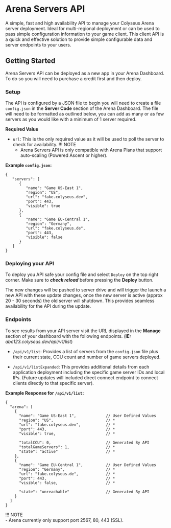 # Arena Servers API 

A simple, fast and high availability API to manage your Colyseus Arena server deployment. Ideal for multi-regional deployment or can be used to pass simple configuration information to your game client. This client API is a quick and effective solution to provide simple configurable data and server endpoints to your users.

## Getting Started
Arena Servers API can be deployed as a new app in your Arena Dashboard. To do so you will need to purchase a credit first and then deploy.

### Setup
The API is configured by a JSON file to begin you will need to create a file `config.json` in the **Server Code** section of the Arena Dashboard. The file will need to be formatted as outlined below, you can add as many or as few servers as you would like with a minimum of 1 server required.

**Required Value**

- `url`: This is the only required value as it will be used to poll the server to check for availability.
!!! NOTE   
    - Arena Servers API is only compatible with Arena Plans that support auto-scaling (Powered Ascent or higher).

**Example `config.json`:**
```
{
   "servers": [
      {
         "name": "Game US-East 1",
         "region": "US",
         "url": "fake.colyseus.dev",
         "port": 443,
         "visible": true
      },
      {
         "name": "Game EU-Central 1",
         "region": "Germany",
         "url": "fake.colyseus.de",
         "port": 443,
         "visible": false
      }
   ]
}
```

### Deploying your API
To deploy you API safe your config file and select `Deploy` on the top right corner. Make sure to ***check reload*** before pressing the **Deploy** button.

The new changes will be pushed to server drive and will trigger the launch a new API with these update changes, once the new server is active (approx 20 - 30 seconds) the old server will shutdown. This provides seamless availability for the API during the update.

### Endpoints
To see results from your API server visit the URL displayed in the **Manage** section of your dashboard with the following endpoints.  (**IE:** *abc123.colyseus.dev/api/v1/list*)

- `/api/v1/list`: Provides a list of servers from the `config.json` file plus their current state, CCU count and number of game servers deployed.

- `/api/v1/listExpanded`: This provides additional details from each application deployment including the specific game server IDs and local IPs. (Future updates will included direct connect endpoint to connect clients directly to that specific server).


**Example Response for `/api/v1/list`:**
```
{
  "arena": [
    {
      "name": "Game US-East 1",             // User Defined Values
      "region": "US",                       // *
      "url": "fake.colyseus.dev",           // *
      "port": 443,                          // *
      "visible": true,                      // *

      "totalCCU": 0,                        // Generated By API
      "totalGameServers": 1,                // *
      "state": "active"                     // *
    },
    {
      "name": "Game EU-Central 1",          // User Defined Values
      "region": "Germany",                  // *
      "url": "fake.colyseus.de",            // *
      "port": 443,                          // *
      "visible": false,                     // *

      "state": "unreachable"                // Generated By API
    }
  ]
}
```
!!! NOTE   
    - Arena currently only support port 2567, 80, 443 (SSL).